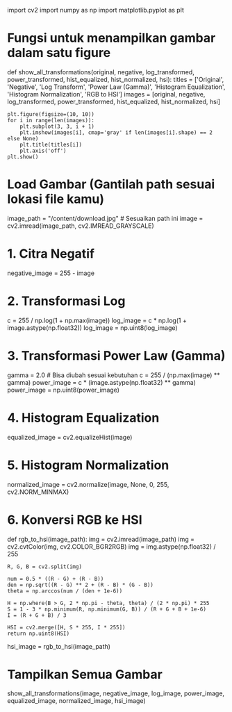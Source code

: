import cv2
import numpy as np
import matplotlib.pyplot as plt

# Fungsi untuk menampilkan gambar dalam satu figure
def show_all_transformations(original, negative, log_transformed, power_transformed, hist_equalized, hist_normalized, hsi):
    titles = ['Original', 'Negative', 'Log Transform', 'Power Law (Gamma)', 'Histogram Equalization', 'Histogram Normalization', 'RGB to HSI']
    images = [original, negative, log_transformed, power_transformed, hist_equalized, hist_normalized, hsi]
    
    plt.figure(figsize=(10, 10))
    for i in range(len(images)):
        plt.subplot(3, 3, i + 1)
        plt.imshow(images[i], cmap='gray' if len(images[i].shape) == 2 else None)
        plt.title(titles[i])
        plt.axis('off')
    plt.show()

# Load Gambar (Gantilah path sesuai lokasi file kamu)
image_path = "/content/download.jpg"  # Sesuaikan path ini
image = cv2.imread(image_path, cv2.IMREAD_GRAYSCALE)

# 1. Citra Negatif
negative_image = 255 - image

# 2. Transformasi Log
c = 255 / np.log(1 + np.max(image))
log_image = c * np.log(1 + image.astype(np.float32))
log_image = np.uint8(log_image)

# 3. Transformasi Power Law (Gamma)
gamma = 2.0  # Bisa diubah sesuai kebutuhan
c = 255 / (np.max(image) ** gamma)
power_image = c * (image.astype(np.float32) ** gamma)
power_image = np.uint8(power_image)

# 4. Histogram Equalization
equalized_image = cv2.equalizeHist(image)

# 5. Histogram Normalization
normalized_image = cv2.normalize(image, None, 0, 255, cv2.NORM_MINMAX)

# 6. Konversi RGB ke HSI
def rgb_to_hsi(image_path):
    img = cv2.imread(image_path)
    img = cv2.cvtColor(img, cv2.COLOR_BGR2RGB)
    img = img.astype(np.float32) / 255

    R, G, B = cv2.split(img)

    num = 0.5 * ((R - G) + (R - B))
    den = np.sqrt((R - G) ** 2 + (R - B) * (G - B))
    theta = np.arccos(num / (den + 1e-6))

    H = np.where(B > G, 2 * np.pi - theta, theta) / (2 * np.pi) * 255
    S = 1 - 3 * np.minimum(R, np.minimum(G, B)) / (R + G + B + 1e-6)
    I = (R + G + B) / 3

    HSI = cv2.merge([H, S * 255, I * 255])
    return np.uint8(HSI)

hsi_image = rgb_to_hsi(image_path)

# Tampilkan Semua Gambar
show_all_transformations(image, negative_image, log_image, power_image, equalized_image, normalized_image, hsi_image)
